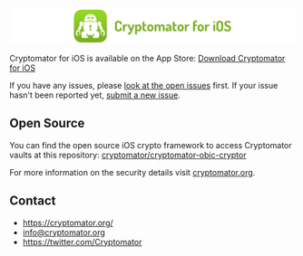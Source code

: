 ![cryptomator-ios](cryptomator-ios.png)

Cryptomator for iOS is available on the App Store: [Download Cryptomator for iOS](https://itunes.apple.com/app/cryptomator/id953086535)

If you have any issues, please [look at the open issues](https://github.com/cryptomator/cryptomator-objc-cryptor/issues) first. If your issue hasn't been reported yet, [submit a new issue](https://github.com/cryptomator/cryptomator-objc-cryptor/issues/new).

## Open Source

You can find the open source iOS crypto framework to access Cryptomator vaults at this repository: [cryptomator/cryptomator-objc-cryptor](https://github.com/cryptomator/cryptomator-objc-cryptor)

For more information on the security details visit [cryptomator.org](https://cryptomator.org/#security).

## Contact

- https://cryptomator.org/
- info@cryptomator.org
- https://twitter.com/Cryptomator

